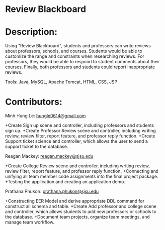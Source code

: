 # Review Blackboard

# Description:
Using "Review Blackboard", students and professors can write reviews about professors, schools, and courses. Students would be able to customize the range and constraints when researching reviews. For professors, they would be able to respond to student comments about their courses. Finally, both professors and students could report inappropriate reviews.

Tools: Java, MySQL, Apache Tomcat, HTML, CSS, JSP

# Contributors:
Minh Hung Le: hungle0614@gmail.com

+Create Sign up scene and controller, including professors and students sign up.
+Create Professor Review scene and controller, including writing review, review filter, report feature, and professor reply function.
+Create Support ticket science and controller, which allows the user to send a support ticket to the database.

Reagan Mackey: reagan.mackey@sjsu.edu

+Create College Review scene and controller, including writing review, review filter, report feature, and professor reply function.
+Connecting and unifying all team member code assignments into the final project package.
+Testing the application and creating an application demo.

Prathana Phukon: prathana.phukon@sjsu.edu

+Constructing EER Model and derive appropriate DDL command for construct all schema and table.
+Create Add professor and college scene and controller, which allows students to add new professors or schools to the database.
+Document team projects, organize team meetings, and manage team workflow.





